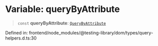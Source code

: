 # Variable: queryByAttribute

> `const` **queryByAttribute**: [`QueryByAttribute`](../type-aliases/QueryByAttribute.md)

Defined in: frontend/node\_modules/@testing-library/dom/types/query-helpers.d.ts:30
